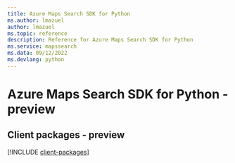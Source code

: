 ```yaml
---
title: Azure Maps Search SDK for Python
ms.author: lmazuel
author: lmazuel
ms.topic: reference
description: Reference for Azure Maps Search SDK for Python
ms.service: mapssearch
ms.data: 09/12/2022
ms.devlang: python
---
```

# Azure Maps Search SDK for Python - preview

## Client packages - preview
[!INCLUDE [client-packages](maps-search-client-index.md)]